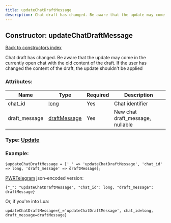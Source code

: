 ```yaml
---
title: updateChatDraftMessage
description: Chat draft has changed. Be aware that the update may come in the currently open chat with the old content of the draft. If the user has changed the content of the draft, the update shouldn't be applied
---
```

## Constructor: updateChatDraftMessage  
[Back to constructors index](index.md)



Chat draft has changed. Be aware that the update may come in the currently open chat with the old content of the draft. If the user has changed the content of the draft, the update shouldn't be applied

### Attributes:

| Name     |    Type       | Required | Description |
|----------|---------------|----------|-------------|
|chat\_id|[long](../types/long.md) | Yes|Chat identifier|
|draft\_message|[draftMessage](../types/draftMessage.md) | Yes|New chat draft_message, nullable|



### Type: [Update](../types/Update.md)


### Example:

```
$updateChatDraftMessage = ['_' => 'updateChatDraftMessage', 'chat_id' => long, 'draft_message' => draftMessage];
```  

[PWRTelegram](https://pwrtelegram.xyz) json-encoded version:

```
{"_": "updateChatDraftMessage", "chat_id": long, "draft_message": draftMessage}
```


Or, if you're into Lua:  


```
updateChatDraftMessage={_='updateChatDraftMessage', chat_id=long, draft_message=draftMessage}

```


